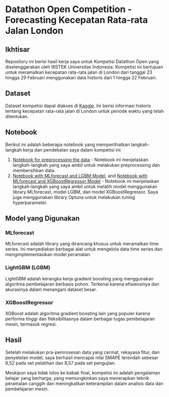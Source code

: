 # Datathon Open Competition - Forecasting Kecepatan Rata-rata Jalan London

## Ikhtisar

Repository ini berisi hasil kerja saya untuk Kompetisi Datathon Open yang diselenggarakan oleh RISTEK Universitas Indonesia. Kompetisi ini bertujuan untuk meramalkan kecepatan rata-rata jalan di London dari tanggal 23 hingga 29 Februari menggunakan data historis dari 1 hingga 22 Februari.

## Dataset

Dataset kompetisi dapat diakses di [Kaggle](https://www.kaggle.com/link-dataset-di-sini). Ini berisi informasi historis tentang kecepatan rata-rata jalan di London untuk periode waktu yang telah ditentukan.

## Notebook

Berikut ini adalah beberapa notebook yang memperlihatkan langkah-langkah kerja dan pendekatan saya dalam kompetisi ini:

1. [Notebook for preprocessing the data](https://github.com/alifrachmat2002/datathon-ristek/blob/ead0edccdc00f1a8f88814767787ccfadd1d2aab/Datathon%20-%20Preprocessing%20Code.ipynb) - Notebook ini menjelaskan langkah-langkah yang saya ambil untuk melakukan preprocessing dan membersihkan data.
2. [Notebook with MLforecast and LGBM Model](https://github.com/your-username/your-repo-name/blob/main/notebooks/datathon_notebook.ipynb), and [Notebook with MLforecast and XGBoostRegressor Model](https://github.com/your-username/your-repo-name/blob/main/notebooks/datathon_notebook.ipynb) -  Notebook ini menjelaskan langkah-langkah yang saya ambil untuk melatih model menggunakan library MLforecast, model LGBM, dan model XGBoostRegressor. Saya juga menggunakan library Optuna untuk melakukan tuning hyperparameter.

## Model yang Digunakan

### MLforecast

MLforecast adalah library yang dirancang khusus untuk meramalkan time series. Ini menyediakan berbagai alat untuk mengelola data time series dan mengimplementasikan model peramalan.

### LightGBM (LGBM)

LightGBM adalah kerangka kerja gradient boosting yang menggunakan algoritma pembelajaran berbasis pohon. Terkenal karena efisiensinya dan akurasinya dalam menangani dataset besar.

### XGBoostRegressor

XGBoost adalah algoritma gradient boosting lain yang populer karena performa tinggi dan fleksibilitasnya dalam berbagai tugas pembelajaran mesin, termasuk regresi.

## Hasil

Setelah melakukan pra-pemrosesan data yang cermat, rekayasa fitur, dan penyetelan model, saya berhasil mencapai nilai SMAPE terendah sebesar 8,52 pada set pelatihan dan 8,57 pada set pengujian.

Meskipun saya tidak lolos ke babak final, kompetisi ini adalah pengalaman belajar yang berharga, yang memungkinkan saya menerapkan teknik peramalan canggih dan meningkatkan keterampilan dalam analisis data dan pembelajaran mesin.
